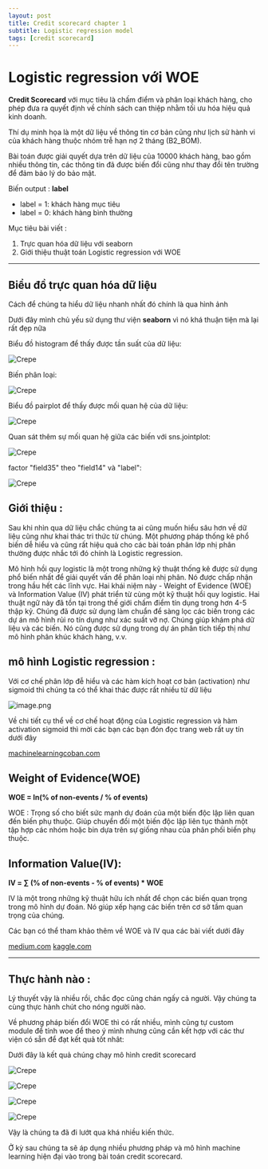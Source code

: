 ```yaml
---
layout: post
title: Credit scorecard chapter 1
subtitle: Logistic regression model
tags: [credit scorecard]
---
```



# Logistic regression với WOE

**Credit Scorecard** với mục tiêu là chấm điểm và phân loại khách hàng, cho phép đưa ra quyết định về chính sách can thiệp nhằm tối ưu hóa hiệu quả kinh doanh.

Thí dụ minh họa là một dữ liệu về thông tin cơ bản cũng như lịch sử hành vi của khách hàng thuộc nhóm trễ hạn nợ 2 tháng (B2_BOM).

Bài toán được giải quyết dựa trên dữ liệu của 10000 khách hàng, bao gồm nhiều thông tin, các thông tin đã được biến đổi cũng như thay đổi tên trường để đảm bảo lý do bảo mật.

Biến output : **label**
- label = 1: khách hàng mục tiêu
- label = 0: khách hàng bình thường


Mục tiêu bài viết : 
1. Trực quan hóa dữ liệu với seaborn
2. Giới thiệu thuật toán Logistic regression với WOE


_______________________________




## Biểu đồ trực quan hóa dữ liệu 

Cách để chúng ta hiểu dữ liệu nhanh nhất đó chính là qua hình ảnh 

Dưới đây mình chủ yếu sử dụng thư viện **seaborn** vì nó khá thuận tiện mà lại rất đẹp nữa

Biểu đồ histogram để thấy được tần suất của dữ liệu:




![Crepe](https://raw.githubusercontent.com/minmax49/minmax49.github.io/master/img/creadit_scorecard1_0.png)



Biến phân loại:



![Crepe](https://raw.githubusercontent.com/minmax49/minmax49.github.io/master/img/creadit_scorecard1_1.png)


Biểu đồ pairplot để thấy được mối quan hệ của dữ liệu:




![Crepe](https://raw.githubusercontent.com/minmax49/minmax49.github.io/master/img/creadit_scorecard1_2.png)



Quan sát thêm sự mối quan hệ giữa các biến với sns.jointplot:






![Crepe](https://raw.githubusercontent.com/minmax49/minmax49.github.io/master/img/creadit_scorecard1_3.png)



factor "field35" theo "field14" và "label":









![Crepe](https://raw.githubusercontent.com/minmax49/minmax49.github.io/master/img/creadit_scorecard1_4.png)



## Giới thiệu :


Sau khi nhìn qua dữ liệu chắc chúng ta ai cũng muốn hiểu sâu hơn về dữ liệu cũng như khai thác tri thức từ chúng. Một phương pháp thống kê phổ biến dễ hiểu và cũng rất hiệu quả cho các bài toán phân lớp nhị phân thường được nhắc tới đó chính là Logistic regression. 

Mô hình hồi quy logistic là một trong những kỹ thuật thống kê được sử dụng phổ biến nhất để giải quyết vấn đề phân loại nhị phân. Nó được chấp nhận trong hầu hết các lĩnh vực. Hai khái niệm này - Weight of Evidence (WOE) và Information Value (IV) phát triển từ cùng một kỹ thuật hồi quy logistic. Hai thuật ngữ này đã tồn tại trong thế giới chấm điểm tín dụng trong hơn 4-5 thập kỷ. Chúng đã được sử dụng làm chuẩn để sàng lọc các biến trong các dự án mô hình rủi ro tín dụng như xác suất vỡ nợ. Chúng giúp khám phá dữ liệu và các biến. Nó cũng được sử dụng trong dự án phân tích tiếp thị như mô hình phân khúc khách hàng, v.v.


## mô hình Logistic regression :

Với cơ chế phân lớp đễ hiểu và các hàm kích hoạt cơ bản (activation) như sigmoid thì chúng ta có thể khai thác được rất nhiều từ dữ liệu

![image.png](https://miro.medium.com/max/1280/0*gKOV65tvGfY8SMem.png)



Về chi tiết cụ thể về cơ chế hoạt động của Logistic regression và hàm activation sigmoid thì mời các bạn các bạn đón đọc trang web rất uy tín dưới đây



<a href="https://machinelearningcoban.com/2017/01/27/logisticregression/">machinelearningcoban.com</a>

## Weight of Evidence(WOE)


**WOE = In(% of non-events / % of events)**

WOE : Trọng số cho biết sức mạnh dự đoán của một biến độc lập liên quan đến biến phụ thuộc. Giúp chuyển đổi một biến độc lập liên tục thành một tập hợp các nhóm hoặc bin dựa trên sự giống nhau của phân phối biến phụ thuộc.


## Information Value(IV):

**IV = ∑ (% of non-events - % of events) * WOE**


IV là một trong những kỹ thuật hữu ích nhất để chọn các biến quan trọng trong mô hình dự đoán. Nó giúp xếp hạng các biến trên cơ sở tầm quan trọng của chúng.

Các bạn có thể tham khảo thêm về WOE và IV qua các bài viết dưới đây 

<a href="https://medium.com/@sundarstyles89/weight-of-evidence-and-information-value-using-python-6f05072e83eb">medium.com</a>
<a href="https://www.kaggle.com/pavansanagapati/weight-of-evidence-woe-information-value-iv">kaggle.com</a>

-----------------------------

## Thực hành nào :

Lý thuyết vậy là nhiều rồi, chắc đọc cũng chán ngấy cả người. Vậy chúng ta cùng thực hành chút cho nóng người nào. 

Về phương pháp biến đổi WOE thì có rất nhiều, mình cũng tự custom module để tính woe để theo ý mình nhưng cũng cần kết hợp với các thư viện có sẵn để đạt kết quả tốt nhât:

Dưới đây là kết quả chúng chạy mô hình credit scorecard





![Crepe](https://raw.githubusercontent.com/minmax49/minmax49.github.io/master/img/creadit_scorecard1_5.png)





![Crepe](https://raw.githubusercontent.com/minmax49/minmax49.github.io/master/img/creadit_scorecard1_6.png)





![Crepe](https://raw.githubusercontent.com/minmax49/minmax49.github.io/master/img/creadit_scorecard1_7.png)








![Crepe](https://raw.githubusercontent.com/minmax49/minmax49.github.io/master/img/creadit_scorecard1_8.png)


Vậy là chúng  ta đã đi lướt qua khá nhiều kiến thức. 

Ở kỳ sau chúng ta sẽ áp dụng nhiều phương pháp và mô hình machine learning hiện đại vào trong bài toán credit scorecard.
